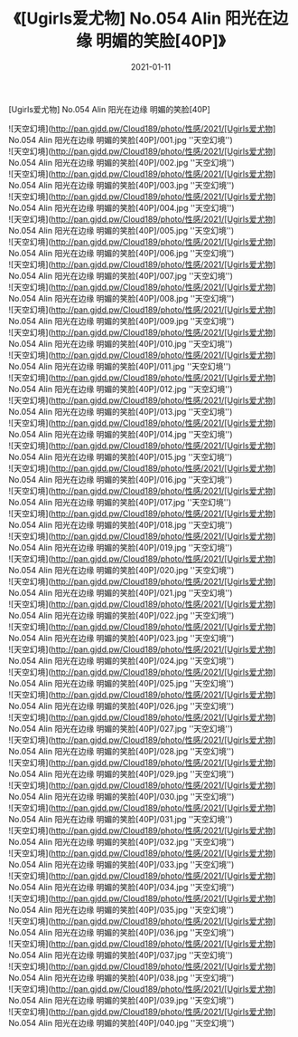 ﻿---
layout: post
title:  《[Ugirls爱尤物] No.054 Alin 阳光在边缘 明媚的笑脸[40P]》
date:   2021-01-11
img: http://pan.gjdd.pw/Cloud189/photo/性感/2021/[Ugirls爱尤物] No.054 Alin 阳光在边缘 明媚的笑脸[40P]/000.jpg
categories: [美女, 性感, 泳衣]
---

[Ugirls爱尤物] No.054 Alin 阳光在边缘 明媚的笑脸[40P]



![天空幻境](http://pan.gjdd.pw/Cloud189/photo/性感/2021/[Ugirls爱尤物] No.054 Alin 阳光在边缘 明媚的笑脸[40P]/001.jpg ''天空幻境'') <br>
![天空幻境](http://pan.gjdd.pw/Cloud189/photo/性感/2021/[Ugirls爱尤物] No.054 Alin 阳光在边缘 明媚的笑脸[40P]/002.jpg ''天空幻境'') <br>
![天空幻境](http://pan.gjdd.pw/Cloud189/photo/性感/2021/[Ugirls爱尤物] No.054 Alin 阳光在边缘 明媚的笑脸[40P]/003.jpg ''天空幻境'') <br>
![天空幻境](http://pan.gjdd.pw/Cloud189/photo/性感/2021/[Ugirls爱尤物] No.054 Alin 阳光在边缘 明媚的笑脸[40P]/004.jpg ''天空幻境'') <br>
![天空幻境](http://pan.gjdd.pw/Cloud189/photo/性感/2021/[Ugirls爱尤物] No.054 Alin 阳光在边缘 明媚的笑脸[40P]/005.jpg ''天空幻境'') <br>
![天空幻境](http://pan.gjdd.pw/Cloud189/photo/性感/2021/[Ugirls爱尤物] No.054 Alin 阳光在边缘 明媚的笑脸[40P]/006.jpg ''天空幻境'') <br>
![天空幻境](http://pan.gjdd.pw/Cloud189/photo/性感/2021/[Ugirls爱尤物] No.054 Alin 阳光在边缘 明媚的笑脸[40P]/007.jpg ''天空幻境'') <br>
![天空幻境](http://pan.gjdd.pw/Cloud189/photo/性感/2021/[Ugirls爱尤物] No.054 Alin 阳光在边缘 明媚的笑脸[40P]/008.jpg ''天空幻境'') <br>
![天空幻境](http://pan.gjdd.pw/Cloud189/photo/性感/2021/[Ugirls爱尤物] No.054 Alin 阳光在边缘 明媚的笑脸[40P]/009.jpg ''天空幻境'') <br>
![天空幻境](http://pan.gjdd.pw/Cloud189/photo/性感/2021/[Ugirls爱尤物] No.054 Alin 阳光在边缘 明媚的笑脸[40P]/010.jpg ''天空幻境'') <br>
![天空幻境](http://pan.gjdd.pw/Cloud189/photo/性感/2021/[Ugirls爱尤物] No.054 Alin 阳光在边缘 明媚的笑脸[40P]/011.jpg ''天空幻境'') <br>
![天空幻境](http://pan.gjdd.pw/Cloud189/photo/性感/2021/[Ugirls爱尤物] No.054 Alin 阳光在边缘 明媚的笑脸[40P]/012.jpg ''天空幻境'') <br>
![天空幻境](http://pan.gjdd.pw/Cloud189/photo/性感/2021/[Ugirls爱尤物] No.054 Alin 阳光在边缘 明媚的笑脸[40P]/013.jpg ''天空幻境'') <br>
![天空幻境](http://pan.gjdd.pw/Cloud189/photo/性感/2021/[Ugirls爱尤物] No.054 Alin 阳光在边缘 明媚的笑脸[40P]/014.jpg ''天空幻境'') <br>
![天空幻境](http://pan.gjdd.pw/Cloud189/photo/性感/2021/[Ugirls爱尤物] No.054 Alin 阳光在边缘 明媚的笑脸[40P]/015.jpg ''天空幻境'') <br>
![天空幻境](http://pan.gjdd.pw/Cloud189/photo/性感/2021/[Ugirls爱尤物] No.054 Alin 阳光在边缘 明媚的笑脸[40P]/016.jpg ''天空幻境'') <br>
![天空幻境](http://pan.gjdd.pw/Cloud189/photo/性感/2021/[Ugirls爱尤物] No.054 Alin 阳光在边缘 明媚的笑脸[40P]/017.jpg ''天空幻境'') <br>
![天空幻境](http://pan.gjdd.pw/Cloud189/photo/性感/2021/[Ugirls爱尤物] No.054 Alin 阳光在边缘 明媚的笑脸[40P]/018.jpg ''天空幻境'') <br>
![天空幻境](http://pan.gjdd.pw/Cloud189/photo/性感/2021/[Ugirls爱尤物] No.054 Alin 阳光在边缘 明媚的笑脸[40P]/019.jpg ''天空幻境'') <br>
![天空幻境](http://pan.gjdd.pw/Cloud189/photo/性感/2021/[Ugirls爱尤物] No.054 Alin 阳光在边缘 明媚的笑脸[40P]/020.jpg ''天空幻境'') <br>
![天空幻境](http://pan.gjdd.pw/Cloud189/photo/性感/2021/[Ugirls爱尤物] No.054 Alin 阳光在边缘 明媚的笑脸[40P]/021.jpg ''天空幻境'') <br>
![天空幻境](http://pan.gjdd.pw/Cloud189/photo/性感/2021/[Ugirls爱尤物] No.054 Alin 阳光在边缘 明媚的笑脸[40P]/022.jpg ''天空幻境'') <br>
![天空幻境](http://pan.gjdd.pw/Cloud189/photo/性感/2021/[Ugirls爱尤物] No.054 Alin 阳光在边缘 明媚的笑脸[40P]/023.jpg ''天空幻境'') <br>
![天空幻境](http://pan.gjdd.pw/Cloud189/photo/性感/2021/[Ugirls爱尤物] No.054 Alin 阳光在边缘 明媚的笑脸[40P]/024.jpg ''天空幻境'') <br>
![天空幻境](http://pan.gjdd.pw/Cloud189/photo/性感/2021/[Ugirls爱尤物] No.054 Alin 阳光在边缘 明媚的笑脸[40P]/025.jpg ''天空幻境'') <br>
![天空幻境](http://pan.gjdd.pw/Cloud189/photo/性感/2021/[Ugirls爱尤物] No.054 Alin 阳光在边缘 明媚的笑脸[40P]/026.jpg ''天空幻境'') <br>
![天空幻境](http://pan.gjdd.pw/Cloud189/photo/性感/2021/[Ugirls爱尤物] No.054 Alin 阳光在边缘 明媚的笑脸[40P]/027.jpg ''天空幻境'') <br>
![天空幻境](http://pan.gjdd.pw/Cloud189/photo/性感/2021/[Ugirls爱尤物] No.054 Alin 阳光在边缘 明媚的笑脸[40P]/028.jpg ''天空幻境'') <br>
![天空幻境](http://pan.gjdd.pw/Cloud189/photo/性感/2021/[Ugirls爱尤物] No.054 Alin 阳光在边缘 明媚的笑脸[40P]/029.jpg ''天空幻境'') <br>
![天空幻境](http://pan.gjdd.pw/Cloud189/photo/性感/2021/[Ugirls爱尤物] No.054 Alin 阳光在边缘 明媚的笑脸[40P]/030.jpg ''天空幻境'') <br>
![天空幻境](http://pan.gjdd.pw/Cloud189/photo/性感/2021/[Ugirls爱尤物] No.054 Alin 阳光在边缘 明媚的笑脸[40P]/031.jpg ''天空幻境'') <br>
![天空幻境](http://pan.gjdd.pw/Cloud189/photo/性感/2021/[Ugirls爱尤物] No.054 Alin 阳光在边缘 明媚的笑脸[40P]/032.jpg ''天空幻境'') <br>
![天空幻境](http://pan.gjdd.pw/Cloud189/photo/性感/2021/[Ugirls爱尤物] No.054 Alin 阳光在边缘 明媚的笑脸[40P]/033.jpg ''天空幻境'') <br>
![天空幻境](http://pan.gjdd.pw/Cloud189/photo/性感/2021/[Ugirls爱尤物] No.054 Alin 阳光在边缘 明媚的笑脸[40P]/034.jpg ''天空幻境'') <br>
![天空幻境](http://pan.gjdd.pw/Cloud189/photo/性感/2021/[Ugirls爱尤物] No.054 Alin 阳光在边缘 明媚的笑脸[40P]/035.jpg ''天空幻境'') <br>
![天空幻境](http://pan.gjdd.pw/Cloud189/photo/性感/2021/[Ugirls爱尤物] No.054 Alin 阳光在边缘 明媚的笑脸[40P]/036.jpg ''天空幻境'') <br>
![天空幻境](http://pan.gjdd.pw/Cloud189/photo/性感/2021/[Ugirls爱尤物] No.054 Alin 阳光在边缘 明媚的笑脸[40P]/037.jpg ''天空幻境'') <br>
![天空幻境](http://pan.gjdd.pw/Cloud189/photo/性感/2021/[Ugirls爱尤物] No.054 Alin 阳光在边缘 明媚的笑脸[40P]/038.jpg ''天空幻境'') <br>
![天空幻境](http://pan.gjdd.pw/Cloud189/photo/性感/2021/[Ugirls爱尤物] No.054 Alin 阳光在边缘 明媚的笑脸[40P]/039.jpg ''天空幻境'') <br>
![天空幻境](http://pan.gjdd.pw/Cloud189/photo/性感/2021/[Ugirls爱尤物] No.054 Alin 阳光在边缘 明媚的笑脸[40P]/040.jpg ''天空幻境'') <br>